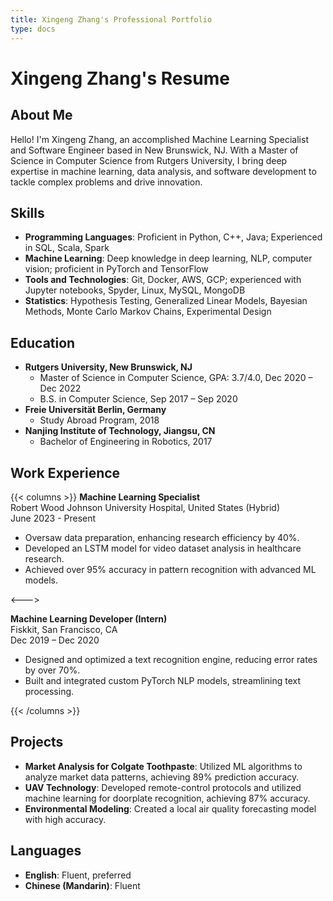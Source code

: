 ```yaml
---
title: Xingeng Zhang's Professional Portfolio
type: docs
---
```


# Xingeng Zhang's Resume

## About Me

Hello! I'm Xingeng Zhang, an accomplished Machine Learning Specialist and Software Engineer based in New Brunswick, NJ. With a Master of Science in Computer Science from Rutgers University, I bring deep expertise in machine learning, data analysis, and software development to tackle complex problems and drive innovation.

## Skills
- **Programming Languages**: Proficient in Python, C++, Java; Experienced in SQL, Scala, Spark
- **Machine Learning**: Deep knowledge in deep learning, NLP, computer vision; proficient in PyTorch and TensorFlow
- **Tools and Technologies**: Git, Docker, AWS, GCP; experienced with Jupyter notebooks, Spyder, Linux, MySQL, MongoDB
- **Statistics**: Hypothesis Testing, Generalized Linear Models, Bayesian Methods, Monte Carlo Markov Chains, Experimental Design

## Education

- **Rutgers University, New Brunswick, NJ**
  - Master of Science in Computer Science, GPA: 3.7/4.0, Dec 2020 – Dec 2022
  - B.S. in Computer Science, Sep 2017 – Sep 2020
- **Freie Universität Berlin, Germany**
  - Study Abroad Program, 2018
- **Nanjing Institute of Technology, Jiangsu, CN**
  - Bachelor of Engineering in Robotics, 2017

## Work Experience
{{< columns >}}
**Machine Learning Specialist**  
Robert Wood Johnson University Hospital, United States (Hybrid)  
June 2023 - Present  
- Oversaw data preparation, enhancing research efficiency by 40%.
- Developed an LSTM model for video dataset analysis in healthcare research.
- Achieved over 95% accuracy in pattern recognition with advanced ML models.

<--->

**Machine Learning Developer (Intern)**  
Fiskkit, San Francisco, CA  
Dec 2019 – Dec 2020  
- Designed and optimized a text recognition engine, reducing error rates by over 70%.
- Built and integrated custom PyTorch NLP models, streamlining text processing.

{{< /columns >}}

## Projects
- **Market Analysis for Colgate Toothpaste**: Utilized ML algorithms to analyze market data patterns, achieving 89% prediction accuracy.
- **UAV Technology**: Developed remote-control protocols and utilized machine learning for doorplate recognition, achieving 87% accuracy.
- **Environmental Modeling**: Created a local air quality forecasting model with high accuracy.

## Languages
- **English**: Fluent, preferred
- **Chinese (Mandarin)**: Fluent


